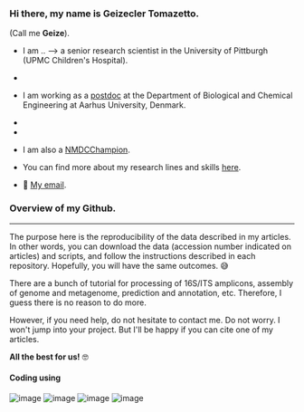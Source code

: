 

### Hi there, my name is Geizecler Tomazetto.  

(Call me **Geize**).


- I am ..
       -->  a senior research scientist in the University of Pittburgh (UPMC Children's Hospital).
- 
-   I am working as a <a href="https://pure.au.dk/portal/en/persons/geizecler-tomazetto(ed7ae466-d9ce-4608-8171-4c3452177cf3).html"> postdoc</a> at the Department of Biological and Chemical Engineering at Aarhus University, Denmark.

- 
-
-   I am also a <a href ="https://microbiomedata.org/nmdc-champions/"> NMDCChampion</a>.

-   You can find more about my research lines and skills <a href="https://geize.github.io">here</a>.

-   📧 <a href = "mailto:geizetomazetto@gmail.com"> My email</a>.



### Overview of my Github.
------------------------------------------------------------------------
The purpose here is the reproducibility of the data described in my articles. In other words, you can download the data (accession number indicated on articles) and scripts, and follow the instructions described in each repository. Hopefully, you will have the same outcomes. 😅 

There are a bunch of tutorial for processing of 16S/ITS amplicons, assembly of genome and metagenome, prediction and annotation, etc. Therefore, I guess there is no reason to do more.

However, if you need help, do not hesitate to contact me. Do not worry. I won't jump into your project. But I'll be happy if you can cite one of my articles.


**All the best for us!** 🤓


#### Coding using

          
![image](https://img.shields.io/badge/Bash%20Script-121011?style=for-the-badge&logo=gnu-bash&logoColor=white) 
![image](https://img.shields.io/badge/Python-14354C?style=for-the-badge&logo=python&logoColor=blue) 
![image](https://img.shields.io/badge/R-276DC3?style=for-the-badge&logo=r&logoColor=white) 
![image](https://img.shields.io/badge/Markdown-000000?style=for-the-badge&logo=markdown&logoColor=white)


